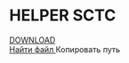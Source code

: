 <link rel="dns-prefetch" href="https://github.githubassets.com">
  <link rel="dns-prefetch" href="https://avatars0.githubusercontent.com">
  <link rel="dns-prefetch" href="https://avatars1.githubusercontent.com">
  <link rel="dns-prefetch" href="https://avatars2.githubusercontent.com">
  <link rel="dns-prefetch" href="https://avatars3.githubusercontent.com">
  <link rel="dns-prefetch" href="https://github-cloud.s3.amazonaws.com">
  <link rel="dns-prefetch" href="https://user-images.githubusercontent.com/">

<h1>HELPER SCTC</h1>
<a href="https://github.com/Ferius057/HelperSctc-v1/releases" class="js-pjax-capture-input btn btn-sm BtnGroup-item" data-pjax="" data-hotkey="t"><font style="vertical-align: inherit;"><font style="vertical-align: inherit;">DOWNLOAD</font></font></a>



<div class="BtnGroup flex-shrink-0 d-none d-md-inline-block">
        <a href="/Ferius057/HelperSctc-v1/find/master" class="js-pjax-capture-input btn btn-sm BtnGroup-item" data-pjax="" data-hotkey="t"><font style="vertical-align: inherit;"><font style="vertical-align: inherit;">
          Найти файл
        </font></font></a>
        <clipboard-copy value="README.md" class="btn btn-sm BtnGroup-item" tabindex="0" role="button"><font style="vertical-align: inherit;"><font style="vertical-align: inherit;">
          Копировать путь
        </font></font></clipboard-copy>
      </div>
